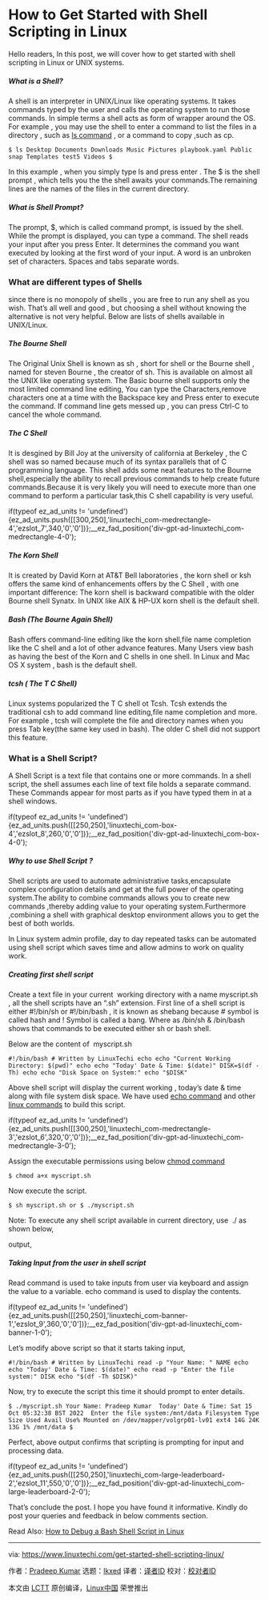 [#]: subject: "How to Get Started with Shell Scripting in Linux"
[#]: via: "https://www.linuxtechi.com/get-started-shell-scripting-linux/"
[#]: author: "Pradeep Kumar https://www.linuxtechi.com/author/pradeep/"
[#]: collector: "lkxed"
[#]: translator: " "
[#]: reviewer: " "
[#]: publisher: " "
[#]: url: " "

How to Get Started with Shell Scripting in Linux
======

Hello readers, In this post, we will cover how to get started with shell scripting in Linux or UNIX systems.

##### What is a Shell?

A shell is an interpreter in UNIX/Linux like operating systems. It takes commands typed by the user and calls the operating system to run those commands. In simple terms a shell acts as form of wrapper around the OS. For example , you may use the shell to enter a command to list the files in a directory , such as [ls command][1] , or a command to copy ,such as cp.

```
$ ls Desktop Documents Downloads Music Pictures playbook.yaml Public snap Templates test5 Videos $
```

In this example , when you simply type ls and press enter . The $ is the shell prompt , which tells you the the shell awaits your commands.The remaining lines are the names of the files in the current directory.

##### What is Shell Prompt?

The prompt, $, which is called command prompt, is issued by the shell. While the prompt is displayed, you can type a command. The shell reads your input after you press Enter. It determines the command you want executed by looking at the first word of your input. A word is an unbroken set of characters. Spaces and tabs separate words.

### What are different types of Shells

since there is no monopoly of shells , you are free to run any shell as you wish. That’s all well and good , but choosing a shell without knowing the alternative is not very helpful. Below are lists of shells available in UNIX/Linux.

##### The Bourne Shell

The Original Unix Shell is known as sh , short for shell or the Bourne shell , named for steven Bourne , the creator of sh. This is available on almost all the UNIX like operating system. The Basic bourne shell supports only the most limited command line editing, You can type the Characters,remove characters one at a time with the Backspace key and Press enter to execute the command. If command line gets messed up , you can press Ctrl-C to cancel the whole command.

##### The C Shell

It is desgined by Bill Joy at the university of california at Berkeley , the C shell was so named because much of its syntax parallels that of C programming language. This shell adds some neat features to the Bourne shell,especially the ability to recall previous commands to help create future commands.Because it is very likely you will need to execute more than one command to perform a particular task,this C shell capability is very useful.

if(typeof ez_ad_units != 'undefined'){ez_ad_units.push([[300,250],'linuxtechi_com-medrectangle-4','ezslot_7',340,'0','0'])};__ez_fad_position('div-gpt-ad-linuxtechi_com-medrectangle-4-0');

##### The Korn Shell

It is created by David Korn at AT&T Bell laboratories , the korn shell or ksh offers the same kind of enhancements offers by the C Shell , with one important difference: The korn shell is backward compatible with the older Bourne shell Synatx. In UNIX like AIX & HP-UX korn shell is the default shell.

##### Bash (The Bourne Again Shell)

Bash offers command-line editing like the korn shell,file name completion like the C shell and a lot of other advance features. Many Users view bash as having the best of the Korn and C shells in one shell. In Linux and Mac OS X system , bash is the default shell.

##### tcsh ( The T C Shell)

Linux systems popularized the T C shell ot Tcsh. Tcsh extends the traditional csh to add command line editing,file name completion and more. For example , tcsh will complete the file and directory names when you press Tab key(the same key used in bash). The older C shell did not support this feature.

### What is a Shell Script?

A Shell Script is a text file that contains one or more commands. In a shell script, the shell assumes each line of text file holds a separate command. These Commands appear for most parts as if you have typed them in at a shell windows.

if(typeof ez_ad_units != 'undefined'){ez_ad_units.push([[250,250],'linuxtechi_com-box-4','ezslot_8',260,'0','0'])};__ez_fad_position('div-gpt-ad-linuxtechi_com-box-4-0');

##### Why to use Shell Script ?

Shell scripts are used to automate administrative tasks,encapsulate complex configuration details and get at the full power of the operating system.The ability to combine commands allows you to create new commands ,thereby adding value to your operating system.Furthermore ,combining a shell with graphical desktop environment allows you to get the best of both worlds.

In Linux system admin profile, day to day repeated tasks can be automated using shell script which saves time and allow admins to work on quality work.

##### Creating first shell script

Create a text file in your current  working directory with a name myscript.sh , all the shell scripts have an “.sh” extension. First line of a shell script is either #!/bin/sh or #!/bin/bash , it is known as shebang because # symbol is called hash and ! Symbol is called a bang. Where as /bin/sh & /bin/bash shows that commands to be executed either sh or bash shell.

Below are the content of  myscript.sh

```
#!/bin/bash # Written by LinuxTechi echo echo "Current Working Directory: $(pwd)" echo echo "Today' Date & Time: $(date)" DISK=$(df -Th) echo echo "Disk Space on System:" echo "$DISK"
```

Above shell script will display the current working , today’s date & time along with file system disk space. We have used [echo command][2] and other [linux commands][3] to build this script.

if(typeof ez_ad_units != 'undefined'){ez_ad_units.push([[300,250],'linuxtechi_com-medrectangle-3','ezslot_6',320,'0','0'])};__ez_fad_position('div-gpt-ad-linuxtechi_com-medrectangle-3-0');

Assign the executable permissions using below [chmod command][4]

```
$ chmod a+x myscript.sh
```

Now execute the script.

```
$ sh myscript.sh or $ ./myscript.sh
```

Note: To execute any shell script available in current directory, use  ./<script-name> as shown below,

output,

##### Taking Input from the user in shell script

Read command is used to take inputs from user via keyboard and assign the value to a variable. echo command is used to display the contents.

if(typeof ez_ad_units != 'undefined'){ez_ad_units.push([[250,250],'linuxtechi_com-banner-1','ezslot_9',360,'0','0'])};__ez_fad_position('div-gpt-ad-linuxtechi_com-banner-1-0');

Let’s modify above script so that it starts taking input,

```
#!/bin/bash # Written by LinuxTechi read -p "Your Name: " NAME echo echo "Today' Date & Time: $(date)" echo read -p "Enter the file system:" DISK echo "$(df -Th $DISK)"
```

Now, try to execute the script this time it should prompt to enter details.

```
$ ./myscript.sh Your Name: Pradeep Kumar  Today' Date & Time: Sat 15 Oct 05:32:38 BST 2022  Enter the file system:/mnt/data Filesystem Type Size Used Avail Use% Mounted on /dev/mapper/volgrp01-lv01 ext4 14G 24K 13G 1% /mnt/data $
```

Perfect, above output confirms that scripting is prompting for input and processing data.

if(typeof ez_ad_units != 'undefined'){ez_ad_units.push([[250,250],'linuxtechi_com-large-leaderboard-2','ezslot_11',550,'0','0'])};__ez_fad_position('div-gpt-ad-linuxtechi_com-large-leaderboard-2-0');

That’s conclude the post. I hope you have found it informative. Kindly do post your queries and feedback in below comments section.

Read Also: [How to Debug a Bash Shell Script in Linux][5]

--------------------------------------------------------------------------------

via: https://www.linuxtechi.com/get-started-shell-scripting-linux/

作者：[Pradeep Kumar][a]
选题：[lkxed][b]
译者：[译者ID](https://github.com/译者ID)
校对：[校对者ID](https://github.com/校对者ID)

本文由 [LCTT](https://github.com/LCTT/TranslateProject) 原创编译，[Linux中国](https://linux.cn/) 荣誉推出

[a]: https://www.linuxtechi.com/author/pradeep/
[b]: https://github.com/lkxed
[1]: https://www.linuxtechi.com/linux-ls-command-examples-beginners/
[2]: https://www.linuxtechi.com/echo-command-examples-in-linux/
[3]: https://www.linuxtechi.com/20-linux-commands-interview-questions-answers/
[4]: https://www.linuxtechi.com/chmod-command-examples-in-linux/
[5]: https://www.linuxtechi.com/debugging-shell-scripts-in-linux/
